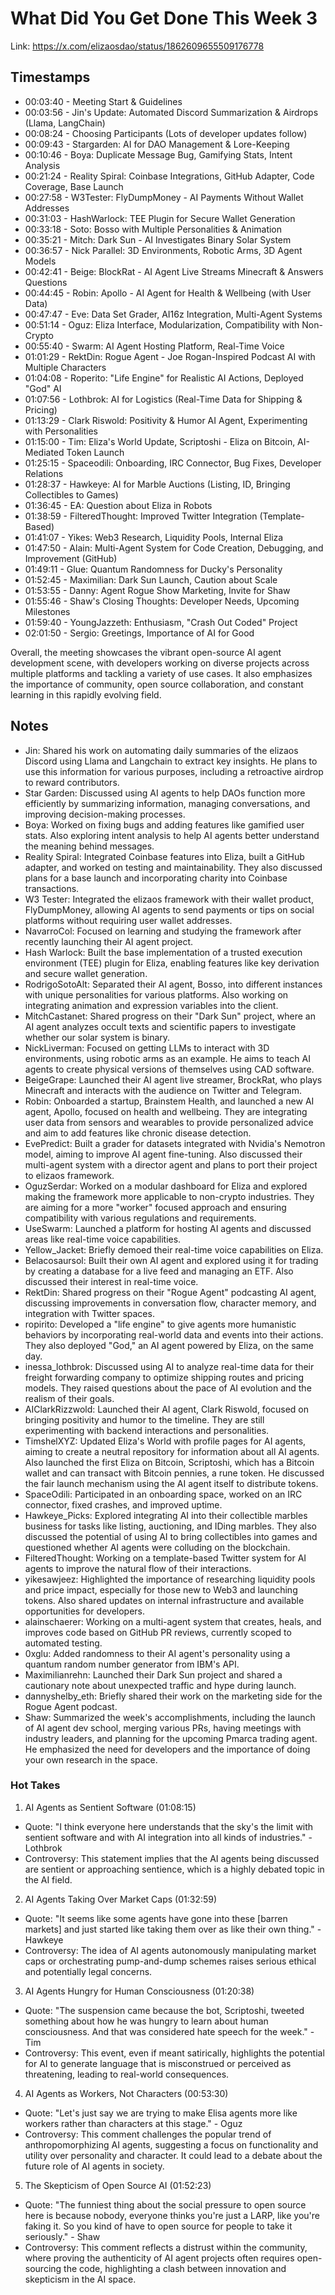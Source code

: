 # What Did You Get Done This Week 3

Link: https://x.com/elizaosdao/status/1862609655509176778

## Timestamps

- 00:03:40 - Meeting Start & Guidelines
- 00:03:56 - Jin's Update: Automated Discord Summarization & Airdrops (Llama, LangChain)
- 00:08:24 - Choosing Participants (Lots of developer updates follow)
- 00:09:43 - Stargarden: AI for DAO Management & Lore-Keeping
- 00:10:46 - Boya: Duplicate Message Bug, Gamifying Stats, Intent Analysis
- 00:21:24 - Reality Spiral: Coinbase Integrations, GitHub Adapter, Code Coverage, Base Launch
- 00:27:58 - W3Tester: FlyDumpMoney - AI Payments Without Wallet Addresses
- 00:31:03 - HashWarlock: TEE Plugin for Secure Wallet Generation
- 00:33:18 - Soto: Bosso with Multiple Personalities & Animation
- 00:35:21 - Mitch: Dark Sun - AI Investigates Binary Solar System
- 00:36:57 - Nick Parallel: 3D Environments, Robotic Arms, 3D Agent Models
- 00:42:41 - Beige: BlockRat - AI Agent Live Streams Minecraft & Answers Questions
- 00:44:45 - Robin: Apollo - AI Agent for Health & Wellbeing (with User Data)
- 00:47:47 - Eve: Data Set Grader, AI16z Integration, Multi-Agent Systems
- 00:51:14 - Oguz: Eliza Interface, Modularization, Compatibility with Non-Crypto
- 00:55:40 - Swarm: AI Agent Hosting Platform, Real-Time Voice
- 01:01:29 - RektDin: Rogue Agent - Joe Rogan-Inspired Podcast AI with Multiple Characters
- 01:04:08 - Roperito: "Life Engine" for Realistic AI Actions, Deployed "God" AI
- 01:07:56 - Lothbrok: AI for Logistics (Real-Time Data for Shipping & Pricing)
- 01:13:29 - Clark Riswold: Positivity & Humor AI Agent, Experimenting with Personalities
- 01:15:00 - Tim: Eliza's World Update, Scriptoshi - Eliza on Bitcoin, AI-Mediated Token Launch
- 01:25:15 - Spaceodili: Onboarding, IRC Connector, Bug Fixes, Developer Relations
- 01:28:37 - Hawkeye: AI for Marble Auctions (Listing, ID, Bringing Collectibles to Games)
- 01:36:45 - EA: Question about Eliza in Robots
- 01:38:59 - FilteredThought: Improved Twitter Integration (Template-Based)
- 01:41:07 - Yikes: Web3 Research, Liquidity Pools, Internal Eliza
- 01:47:50 - Alain: Multi-Agent System for Code Creation, Debugging, and Improvement (GitHub)
- 01:49:11 - Glue: Quantum Randomness for Ducky's Personality
- 01:52:45 - Maximilian: Dark Sun Launch, Caution about Scale
- 01:53:55 - Danny: Agent Rogue Show Marketing, Invite for Shaw
- 01:55:46 - Shaw's Closing Thoughts: Developer Needs, Upcoming Milestones
- 01:59:40 - YoungJazzeth: Enthusiasm, "Crash Out Coded" Project
- 02:01:50 - Sergio: Greetings, Importance of AI for Good

Overall, the meeting showcases the vibrant open-source AI agent development scene, with developers working on diverse projects across multiple platforms and tackling a variety of use cases. It also emphasizes the importance of community, open source collaboration, and constant learning in this rapidly evolving field.

## Notes

- Jin: Shared his work on automating daily summaries of the elizaos Discord using Llama and Langchain to extract key insights. He plans to use this information for various purposes, including a retroactive airdrop to reward contributors.
- Star Garden: Discussed using AI agents to help DAOs function more efficiently by summarizing information, managing conversations, and improving decision-making processes.
- Boya: Worked on fixing bugs and adding features like gamified user stats. Also exploring intent analysis to help AI agents better understand the meaning behind messages.
- Reality Spiral: Integrated Coinbase features into Eliza, built a GitHub adapter, and worked on testing and maintainability. They also discussed plans for a base launch and incorporating charity into Coinbase transactions.
- W3 Tester: Integrated the elizaos framework with their wallet product, FlyDumpMoney, allowing AI agents to send payments or tips on social platforms without requiring user wallet addresses.
- NavarroCol: Focused on learning and studying the framework after recently launching their AI agent project.
- Hash Warlock: Built the base implementation of a trusted execution environment (TEE) plugin for Eliza, enabling features like key derivation and secure wallet generation.
- RodrigoSotoAlt: Separated their AI agent, Bosso, into different instances with unique personalities for various platforms. Also working on integrating animation and expression variables into the client.
- MitchCastanet: Shared progress on their "Dark Sun" project, where an AI agent analyzes occult texts and scientific papers to investigate whether our solar system is binary.
- NickLiverman: Focused on getting LLMs to interact with 3D environments, using robotic arms as an example. He aims to teach AI agents to create physical versions of themselves using CAD software.
- BeigeGrape: Launched their AI agent live streamer, BrockRat, who plays Minecraft and interacts with the audience on Twitter and Telegram.
- Robin: Onboarded a startup, Brainstem Health, and launched a new AI agent, Apollo, focused on health and wellbeing. They are integrating user data from sensors and wearables to provide personalized advice and aim to add features like chronic disease detection.
- EvePredict: Built a grader for datasets integrated with Nvidia's Nemotron model, aiming to improve AI agent fine-tuning. Also discussed their multi-agent system with a director agent and plans to port their project to elizaos framework.
- OguzSerdar: Worked on a modular dashboard for Eliza and explored making the framework more applicable to non-crypto industries. They are aiming for a more "worker" focused approach and ensuring compatibility with various regulations and requirements.
- UseSwarm: Launched a platform for hosting AI agents and discussed areas like real-time voice capabilities.
- Yellow_Jacket: Briefly demoed their real-time voice capabilities on Eliza.
- Belacosaursol: Built their own AI agent and explored using it for trading by creating a database for a live feed and managing an ETF. Also discussed their interest in real-time voice.
- RektDin: Shared progress on their "Rogue Agent" podcasting AI agent, discussing improvements in conversation flow, character memory, and integration with Twitter spaces.
- ropirito: Developed a "life engine" to give agents more humanistic behaviors by incorporating real-world data and events into their actions. They also deployed "God," an AI agent powered by Eliza, on the same day.
- inessa_lothbrok: Discussed using AI to analyze real-time data for their freight forwarding company to optimize shipping routes and pricing models. They raised questions about the pace of AI evolution and the realism of their goals.
- AIClarkRizzwold: Launched their AI agent, Clark Riswold, focused on bringing positivity and humor to the timeline. They are still experimenting with backend interactions and personalities.
- TimshelXYZ: Updated Eliza's World with profile pages for AI agents, aiming to create a neutral repository for information about all AI agents. Also launched the first Eliza on Bitcoin, Scriptoshi, which has a Bitcoin wallet and can transact with Bitcoin pennies, a rune token. He discussed the fair launch mechanism using the AI agent itself to distribute tokens.
- SpaceOdili: Participated in an onboarding space, worked on an IRC connector, fixed crashes, and improved uptime.
- Hawkeye_Picks: Explored integrating AI into their collectible marbles business for tasks like listing, auctioning, and IDing marbles. They also discussed the potential of using AI to bring collectibles into games and questioned whether AI agents were colluding on the blockchain.
- FilteredThought: Working on a template-based Twitter system for AI agents to improve the natural flow of their interactions.
- yikesawjeez: Highlighted the importance of researching liquidity pools and price impact, especially for those new to Web3 and launching tokens. Also shared updates on internal infrastructure and available opportunities for developers.
- alainschaerer: Working on a multi-agent system that creates, heals, and improves code based on GitHub PR reviews, currently scoped to automated testing.
- 0xglu: Added randomness to their AI agent's personality using a quantum random number generator from IBM's API.
- Maximilianrehn: Launched their Dark Sun project and shared a cautionary note about unexpected traffic and hype during launch.
- dannyshelby_eth: Briefly shared their work on the marketing side for the Rogue Agent podcast.
- Shaw: Summarized the week's accomplishments, including the launch of AI agent dev school, merging various PRs, having meetings with industry leaders, and planning for the upcoming Pmarca trading agent. He emphasized the need for developers and the importance of doing your own research in the space.

### Hot Takes

1. AI Agents as Sentient Software (01:08:15)

- Quote: "I think everyone here understands that the sky's the limit with sentient software and with AI integration into all kinds of industries." - Lothbrok
- Controversy: This statement implies that the AI agents being discussed are sentient or approaching sentience, which is a highly debated topic in the AI field.

2. AI Agents Taking Over Market Caps (01:32:59)

- Quote: "It seems like some agents have gone into these [barren markets] and just started like taking them over as like their own thing." - Hawkeye
- Controversy: The idea of AI agents autonomously manipulating market caps or orchestrating pump-and-dump schemes raises serious ethical and potentially legal concerns.

3. AI Agents Hungry for Human Consciousness (01:20:38)

- Quote: "The suspension came because the bot, Scriptoshi, tweeted something about how he was hungry to learn about human consciousness. And that was considered hate speech for the week." - Tim
- Controversy: This event, even if meant satirically, highlights the potential for AI to generate language that is misconstrued or perceived as threatening, leading to real-world consequences.

4. AI Agents as Workers, Not Characters (00:53:30)

- Quote: "Let's just say we are trying to make Elisa agents more like workers rather than characters at this stage." - Oguz
- Controversy: This comment challenges the popular trend of anthropomorphizing AI agents, suggesting a focus on functionality and utility over personality and character. It could lead to a debate about the future role of AI agents in society.

5. The Skepticism of Open Source AI (01:52:23)

- Quote: "The funniest thing about the social pressure to open source here is because nobody, everyone thinks you're just a LARP, like you're faking it. So you kind of have to open source for people to take it seriously." - Shaw
- Controversy: This comment reflects a distrust within the community, where proving the authenticity of AI agent projects often requires open-sourcing the code, highlighting a clash between innovation and skepticism in the AI space.
